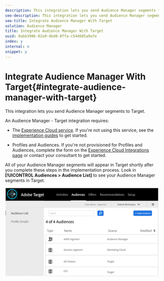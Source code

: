```yaml
---
description: This integration lets you send Audience Manager segments to Target.
seo-description: This integration lets you send Audience Manager segments to Target.
seo-title: Integrate Audience Manager With Target
solution: Audience Manager
title: Integrate Audience Manager With Target
uuid: 8abb3906-82a9-4bd8-8ffa-c54d685a9a7e
index: y
internal: n
snippet: y
---
```


# Integrate Audience Manager With Target{#integrate-audience-manager-with-target}

This integration lets you send Audience Manager segments to Target.

An Audience Manager - Target integration requires:

* The [Experience Cloud service](https://marketing.adobe.com/resources/help/en_US/mcvid/). If you're not using this service, see the [implementation guides](https://marketing.adobe.com/resources/help/en_US/mcvid/mcvid-implementation-guides.html) to get started. 

* Profiles and Audiences. If you're not provisioned for Profiles and Audiences, complete the form on the [Experience Cloud Integrations page](https://adobe.allegiancetech.com/cgi-bin/qwebcorporate.dll?idx=X8SVES) or contact your consultant to get started.

All of your Audience Manager segments will appear in Target shortly after you complete these steps in the implementation process. Look in **[!UICONTROL Audiences > Audience List]** to see your Audience Manager segments in Target.

![](assets/target.png)

